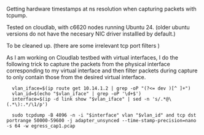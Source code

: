 Getting hardware timestamps at ns resolution when capturing packets with tcpump.

Tested on cloudlab, with c6620 nodes running Ubuntu 24. (older ubuntu versions do not have the necesary NIC driver installled by default.)


To be cleaned up. (there are some irrelevant tcp port filters )

As I am working on Cloudlab testbed with virtual interfaces, I do the following trick to capture the packets from the physical interface corresponding to my virtual interface and then filter packets during capture to only contain those from the desired virtual interface.

      vlan_iface=$(ip route get 10.14.1.2 | grep -oP "(?<= dev )[^ ]+")
      vlan_id=$(echo "$vlan_iface" | grep -oP '\d+$')
      interface=$(ip -d link show "$vlan_iface" | sed -n 's/.*@\(.*\):.*/\1/p')
      
      sudo tcpdump -B 4096 -n -i "$interface" vlan "$vlan_id" and tcp dst portrange 50000-59600 -j adapter_unsynced --time-stamp-precision=nano -s 64 -w egress_cap1.pcap

